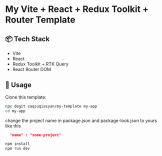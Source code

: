 # My Vite + React + Redux Toolkit + Router Template

## 📦 Tech Stack
- Vite
- React
- Redux Toolkit + RTK Query
- React Router DOM

## 🚀 Usage

Clone this template:

```bash
npx degit saqsuqiasyan/my-template my-app
cd my-app
```

change the project name in package.json and package-look.json to yours like this
```json
  "name" : "some-project" 
```

```bash
npm install
npm run dev

